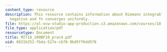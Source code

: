 ```yaml
---
content_type: resource
description: This resource contains information about Riemann integrable, R is continuous,non
  negative and fn converges uniformly.
file: https://ol-ocw-studio-app-production.s3.amazonaws.com/courses/18-100b-analysis-i-fall-2010/8831b252fbda527ecb789bd5ff6dd5f8_MIT18_100BF10_prac4.pdf
file_type: application/pdf
resourcetype: Document
title: MIT18_100BF10_prac4.pdf
uid: 8831b252-fbda-527e-cb78-9bd5ff6dd5f8
---
```

